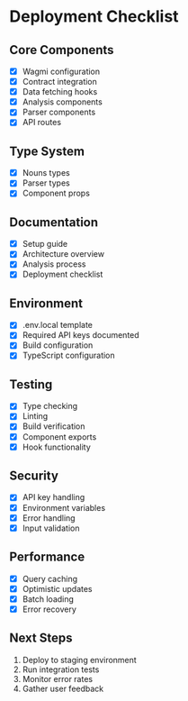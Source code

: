 # Deployment Checklist

## Core Components
- [x] Wagmi configuration
- [x] Contract integration
- [x] Data fetching hooks
- [x] Analysis components
- [x] Parser components
- [x] API routes

## Type System
- [x] Nouns types
- [x] Parser types
- [x] Component props

## Documentation
- [x] Setup guide
- [x] Architecture overview
- [x] Analysis process
- [x] Deployment checklist

## Environment
- [x] .env.local template
- [x] Required API keys documented
- [x] Build configuration
- [x] TypeScript configuration

## Testing
- [x] Type checking
- [x] Linting
- [x] Build verification
- [x] Component exports
- [x] Hook functionality

## Security
- [x] API key handling
- [x] Environment variables
- [x] Error handling
- [x] Input validation

## Performance
- [x] Query caching
- [x] Optimistic updates
- [x] Batch loading
- [x] Error recovery

## Next Steps
1. Deploy to staging environment
2. Run integration tests
3. Monitor error rates
4. Gather user feedback 